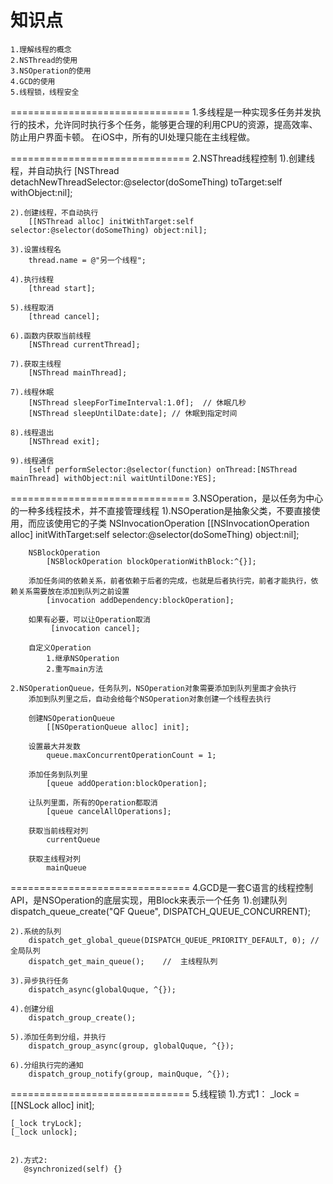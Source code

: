 
# 知识点
	1.理解线程的概念
	2.NSThread的使用
	3.NSOperation的使用
	4.GCD的使用
	5.线程锁，线程安全


===============================
1.多线程是一种实现多任务并发执行的技术，允许同时执行多个任务，能够更合理的利用CPU的资源，提高效率、防止用户界面卡顿。
	在iOS中，所有的UI处理只能在主线程做。



===============================
2.NSThread线程控制
	1).创建线程，并自动执行
		[NSThread detachNewThreadSelector:@selector(doSomeThing) toTarget:self withObject:nil];

	2).创建线程，不自动执行
		[[NSThread alloc] initWithTarget:self selector:@selector(doSomeThing) object:nil];
	
	3).设置线程名
		thread.name = @"另一个线程";

	4).执行线程
		[thread start];

	5).线程取消
		[thread cancel];

	6).函数内获取当前线程
		[NSThread currentThread];

	7).获取主线程
		[NSThread mainThread];

	7).线程休眠
		[NSThread sleepForTimeInterval:1.0f];  // 休眠几秒
		[NSThread sleepUntilDate:date]; // 休眠到指定时间

	8).线程退出
		[NSThread exit];

	9).线程通信
		[self performSelector:@selector(function) onThread:[NSThread mainThread] withObject:nil waitUntilDone:YES];



===============================
3.NSOperation，是以任务为中心的一种多线程技术，并不直接管理线程
	1).NSOperation是抽象父类，不要直接使用，而应该使用它的子类
		NSInvocationOperation
			[[NSInvocationOperation alloc] initWithTarget:self selector:@selector(doSomeThing) object:nil];

		NSBlockOperation
			[NSBlockOperation blockOperationWithBlock:^{}];

		添加任务间的依赖关系，前者依赖于后者的完成，也就是后者执行完，前者才能执行，依赖关系需要放在添加到队列之前设置
			[invocation addDependency:blockOperation];

		如果有必要，可以让Operation取消
		     [invocation cancel];

		自定义Operation
			1.继承NSOperation
			2.重写main方法

	2.NSOperationQueue，任务队列，NSOperation对象需要添加到队列里面才会执行
		添加到队列里之后，自动会给每个NSOperation对象创建一个线程去执行
		
		创建NSOperationQueue
			[[NSOperationQueue alloc] init];

		设置最大并发数
			queue.maxConcurrentOperationCount = 1;

		添加任务到队列里
			[queue addOperation:blockOperation];

		让队列里面，所有的Operation都取消
			[queue cancelAllOperations];

		获取当前线程对列
			currentQueue

		获取主线程对列
			mainQueue



===============================
4.GCD是一套C语言的线程控制API，是NSOperation的底层实现，用Block来表示一个任务
	1).创建队列
		dispatch_queue_create("QF Queue", DISPATCH_QUEUE_CONCURRENT);

	2).系统的队列
		dispatch_get_global_queue(DISPATCH_QUEUE_PRIORITY_DEFAULT, 0); //  全局队列
		dispatch_get_main_queue();	  //  主线程队列
	
	3).异步执行任务
		dispatch_async(globalQuque, ^{});
	
	4).创建分组
		dispatch_group_create();

	5).添加任务到分组，并执行
		dispatch_group_async(group, globalQuque, ^{});

	6).分组执行完的通知
		dispatch_group_notify(group, mainQuque, ^{});



===============================
5.线程锁
	1).方式1：
		_lock = [[NSLock alloc] init];
    
    [_lock tryLock];
    [_lock unlock];


	2).方式2:
	   @synchronized(self) {}

